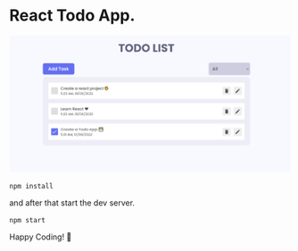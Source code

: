 # React Todo App.

![React Todo App](./banner.png)

```shell
npm install
```

and after that start the dev server.

```shell
npm start
```

Happy Coding! 🚀
